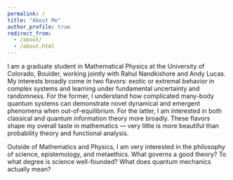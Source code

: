 ```yaml
---
permalink: /
title: "About Me"
author_profile: true
redirect_from: 
  - /about/
  - /about.html
---
```

I am a graduate student in Mathematical Physics at the University of Colorado, Boulder, working jointly with Rahul Nandkishore and Andy Lucas. My interests broadly come in two flavors: exotic or extremal behavior in complex systems and learning under fundamental uncertainty and randomness. For the former, I understand how complicated many-body quantum systems can demonstrate novel dynamical and emergent phenomena when out-of-equilibrium. For the latter, I am interested in both classical and quantum information theory more broadly. These flavors shape my overall taste in mathematics — very little is more beautiful than probability theory and functional analysis. 

Outside of Mathematics and Physics, I am very interested in the philosophy of science, epistemology, and metaethics. What governs a good theory? To what degree is science well-founded? What does quantum mechanics actually mean? 


